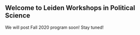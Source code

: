 ## Welcome to Leiden Workshops in Political Science
We will post Fall 2020 program soon! Stay tuned!
